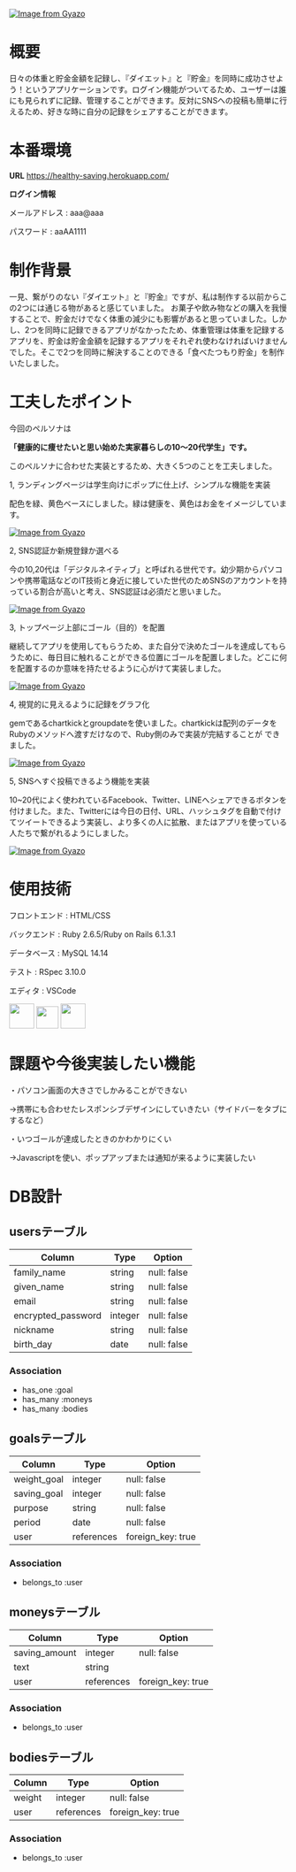 [![Image from Gyazo](https://i.gyazo.com/00ee3fecbd38d78d20f8c58d5fd51ce2.png)](https://gyazo.com/00ee3fecbd38d78d20f8c58d5fd51ce2)

# 概要
日々の体重と貯金金額を記録し、『ダイエット』と『貯金』を同時に成功させよう！というアプリケーションです。ログイン機能がついてるため、ユーザーは誰にも見られずに記録、管理することができます。反対にSNSへの投稿も簡単に行えるため、好きな時に自分の記録をシェアすることができます。

# 本番環境
__URL__ https://healthy-saving.herokuapp.com/

__ログイン情報__
<p>メールアドレス : aaa@aaa</p>
<p>パスワード : aaAA1111</p>

# 制作背景
一見、繋がりのない『ダイエット』と『貯金』ですが、私は制作する以前からこの2つには通じる物があると感じていました。
お菓子や飲み物などの購入を我慢することで、貯金だけでなく体重の減少にも影響があると思っていました。しかし、2つを同時に記録できるアプリがなかったため、体重管理は体重を記録するアプリを、貯金は貯金金額を記録するアプリをそれぞれ使わなければいけませんでした。そこで2つを同時に解決することのできる「食べたつもり貯金」を制作いたしました。


# 工夫したポイント
今回のペルソナは

__「健康的に痩せたいと思い始めた実家暮らしの10〜20代学生」です。__

このペルソナに合わせた実装とするため、大きく5つのことを工夫しました。

1, ランディングページは学生向けにポップに仕上げ、シンプルな機能を実装

配色を緑、黄色ベースにしました。緑は健康を、黄色はお金をイメージしています。

[![Image from Gyazo](https://i.gyazo.com/e2aa6727078b2aeb2959f40530ba5a74.gif)](https://gyazo.com/e2aa6727078b2aeb2959f40530ba5a74)

2, SNS認証か新規登録か選べる

今の10,20代は「デジタルネイティブ」と呼ばれる世代です。幼少期からパソコンや携帯電話などのIT技術と身近に接していた世代のためSNSのアカウントを持っている割合が高いと考え、SNS認証は必須だと思いました。

[![Image from Gyazo](https://i.gyazo.com/a0b4190adb60bce0c7def5ab9cfd02bb.png)](https://gyazo.com/a0b4190adb60bce0c7def5ab9cfd02bb)

3, トップページ上部にゴール（目的）を配置

継続してアプリを使用してもらうため、また自分で決めたゴールを達成してもらうために、毎日目に触れることができる位置にゴールを配置しました。どこに何を配置するのか意味を持たせるように心がけて実装しました。

[![Image from Gyazo](https://i.gyazo.com/f272e5a196a24b6d175bb3a491fcce4c.png)](https://gyazo.com/f272e5a196a24b6d175bb3a491fcce4c)

4, 視覚的に見えるように記録をグラフ化

gemであるchartkickとgroupdateを使いました。chartkickは配列のデータをRubyのメソッドへ渡すだけなので、Ruby側のみで実装が完結することが
できました。

[![Image from Gyazo](https://i.gyazo.com/7d17b4c1a5316c2430698f398439e297.gif)](https://gyazo.com/7d17b4c1a5316c2430698f398439e297)

5, SNSへすぐ投稿できるよう機能を実装

10~20代によく使われているFacebook、Twitter、LINEへシェアできるボタンを付けました。また、Twitterには今日の日付、URL、ハッシュタグを自動で付けてツイートできるよう実装し、より多くの人に拡散、またはアプリを使っている人たちで繋がれるようにしました。

[![Image from Gyazo](https://i.gyazo.com/198f11dce54a2b00b43ddb7d32a26921.gif)](https://gyazo.com/198f11dce54a2b00b43ddb7d32a26921)

# 使用技術
<p>フロントエンド : HTML/CSS</p>
<p>バックエンド : Ruby 2.6.5/Ruby on Rails 6.1.3.1</p>
<p>データベース : MySQL 14.14 </p>
<p>テスト : RSpec 3.10.0</p>
<p>エディタ : VSCode</p>
  <a href="https://html.spec.whatwg.org/"><img src="https://www.w3.org/html/logo/downloads/HTML5_Logo_256.png" height="45px;" /></a>
  <a href="https://www.ruby-lang.org/ja/documentation/"><img src="https://www.ruby-lang.org/images/header-ruby-logo.png" height="40px;" /></a>
  <a href="https://dev.mysql.com/doc/"><img src="https://www.mysql.com/common/logos/logo-mysql-170x115.png" height="45px;" /></a>

# 課題や今後実装したい機能
・パソコン画面の大きさでしかみることができない

→携帯にも合わせたレスポンシブデザインにしていきたい（サイドバーをタブにするなど）

・いつゴールが達成したときのかわかりにくい

→Javascriptを使い、ポップアップまたは通知が来るように実装したい

# DB設計

## usersテーブル

| Column             | Type    | Option      | 
| ------------------ | ------- | ----------- | 
| family_name        | string  | null: false | 
| given_name         | string  | null: false | 
| email              | string  | null: false | 
| encrypted_password | integer | null: false | 
| nickname           | string  | null: false | 
| birth_day          | date    | null: false | 

### Association
- has_one :goal
- has_many :moneys
- has_many :bodies

## goalsテーブル

| Column      | Type       | Option            | 
| ----------- | ---------- | ----------------- | 
| weight_goal | integer    | null: false       | 
| saving_goal | integer    | null: false       | 
| purpose     | string     | null: false       | 
| period      | date       | null: false       | 
| user        | references | foreign_key: true | 

### Association
- belongs_to :user

## moneysテーブル

| Column        | Type       | Option            | 
| ------------- | ---------- | ----------------- | 
| saving_amount | integer    | null: false       | 
| text          | string     |                   | 
| user          | references | foreign_key: true | 

### Association
- belongs_to :user

## bodiesテーブル

| Column | Type       | Option            | 
| ------ | ---------- | ----------------- | 
| weight | integer    | null: false       | 
| user   | references | foreign_key: true | 

### Association
- belongs_to :user